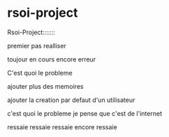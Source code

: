# rsoi-project

Rsoi-Project:::::::


premier pas realliser


toujour en cours
encore erreur

C'est quoi le probleme


ajouter plus des memoires

ajouter la creation par defaut d'un utilisateur


c'est quoi le probleme je pense que c'est de l'internet

ressaie
ressaie
ressaie
encore ressaie

